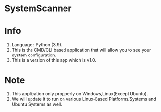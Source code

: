 # SystemScanner

# Info
  1. Language : Python (3.9).
  2. This is the CMD/CLI based application that will allow you to see your system configuration.
  3. This is a version of this app which is v1.0.

 # Note
  1. This application only propperly on Windows,Linux(Except Ubuntu).
  2. We will update it to run on various Linux-Based Platforms/Systems and Ubuntu Systems as well.
